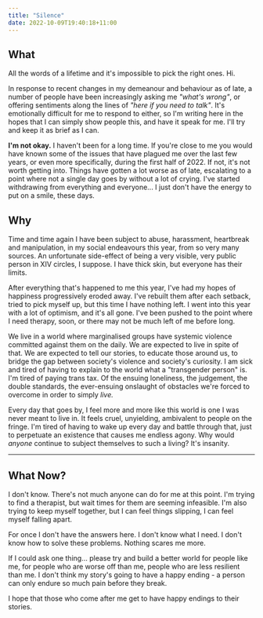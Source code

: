 ```yaml
---
title: "Silence"
date: 2022-10-09T19:40:18+11:00
---
```


## What

All the words of a lifetime and it's impossible to pick the right ones. Hi.

In response to recent changes in my demeanour and behaviour as of late, a number of people have been increasingly asking me _"what's wrong"_, or offering sentiments along the lines of _"here if you need to talk"_. It's emotionally difficult for me to respond to either, so I'm writing here in the hopes that I can simply show people this, and have it speak for me. I'll try and keep it as brief as I can.

**I'm not okay.** I haven't been for a long time. If you're close to me you would have known some of the issues that have plagued me over the last few years, or even more specifically, during the first half of 2022. If not, it's not worth getting into. Things have gotten a lot worse as of late, escalating to a point where not a single day goes by without a lot of crying. I've started withdrawing from everything and everyone... I just don't have the energy to put on a smile, these days.

## Why

Time and time again I have been subject to abuse, harassment, heartbreak and manipulation, in my social endeavours this year, from so very many sources. An unfortunate side-effect of being a very visible, very public person in XIV circles, I suppose. I have thick skin, but everyone has their limits.

After everything that's happened to me this year, I've had my hopes of happiness progressively eroded away. I've rebuilt them after each setback, tried to pick myself up, but this time I have nothing left. I went into this year with a lot of optimism, and it's all gone. I've been pushed to the point where I need therapy, soon, or there may not be much left of me before long.

We live in a world where marginalised groups have systemic violence committed against them on the daily. We are expected to live in spite of that. We are expected to tell our stories, to educate those around us, to bridge the gap between society's violence and society's curiosity. I am sick and tired of having to explain to the world what a "transgender person" is. I'm tired of paying trans tax. Of the ensuing loneliness, the judgement, the double standards, the ever-ensuing onslaught of obstacles we're forced to overcome in order to simply _live._

Every day that goes by, I feel more and more like this world is one I was never meant to live in. It feels cruel, unyielding, ambivalent to people on the fringe. I'm tired of having to wake up every day and battle through that, just to perpetuate an existence that causes me endless agony. Why would _anyone_ continue to subject themselves to such a living? It's insanity.

---

## What Now?

I don't know. There's not much anyone can do for me at this point. I'm trying to find a therapist, but wait times for them are seeming infeasible. I'm also trying to keep myself together, but I can feel things slipping, I can feel myself falling apart.

For once I don't have the answers here. I don't know what I need. I don't know how to solve these problems. Nothing scares me more.

If I could ask one thing... please try and build a better world for people like me, for people who are worse off than me, people who are less resilient than me. I don't think my story's going to have a happy ending - a person can only endure so much pain before they break.

I hope that those who come after me get to have happy endings to their stories.